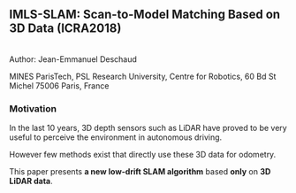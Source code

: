 ## IMLS-SLAM: Scan-to-Model Matching Based on 3D Data (ICRA2018)
<br/>
Author: Jean-Emmanuel Deschaud

MINES ParisTech, PSL Research University, Centre for Robotics, 60 Bd St Michel 75006 Paris, France
<br/>
### Motivation

In the last 10 years, 3D depth sensors such as LiDAR have proved to be very useful to perceive the environment in autonomous driving.

However few methods exist that directly use these 3D data for odometry.

This paper presents **a new low-drift SLAM algorithm** based **only** on **3D LiDAR data**.
